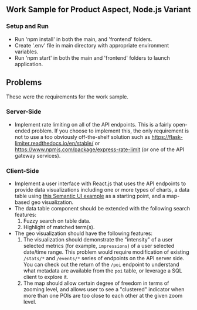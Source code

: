 Work Sample for Product Aspect, Node.js Variant
---

### Setup and Run

- Run 'npm install' in both the main, and 'frontend' folders.
- Create '.env' file in main directory with appropriate environment variables.
- Run 'npm start' in both the main and 'frontend' folders to launch application.


## Problems

These were the requirements for the work sample.

### Server-Side

- Implement rate limiting on all of the API endpoints. This is a fairly open-ended problem. If you choose to implement this, the only requirement is not to use a too obviously off-the-shelf solution such as https://flask-limiter.readthedocs.io/en/stable/ or https://www.npmjs.com/package/express-rate-limit (or one of the API gateway services).

### Client-Side

- Implement a user interface with React.js that uses the API endpoints to provide data visualizations including one or more types of charts, a data table using [this Semantic UI example](https://github.com/Semantic-Org/Semantic-UI-React/blob/master/docs/src/examples/collections/Table/Types/TableExamplePagination.js) as a starting point, and a map-based geo visualization.
- The data table component should be extended with the following search features:
	1. Fuzzy search on table data.
	2. Highlight of matched term(s).
- The geo visualization should have the following features: 
	1. The visualization should demonstrate the "intensity" of a user selected metrics (for example, `impressions`) of a user selected date/time range. This problem would require modification of existing `/stats/*` and `/events/*` series of endpoints on the API server side. You can check out the return of the `/poi` endpoint to understand what metadata are available from the `poi` table, or leverage a SQL client to explore it.
	2. The map should allow certain degree of freedom in terms of zooming level, and allows user to see a "clustered" indicator when more than one POIs are too close to each other at the given zoom level.
